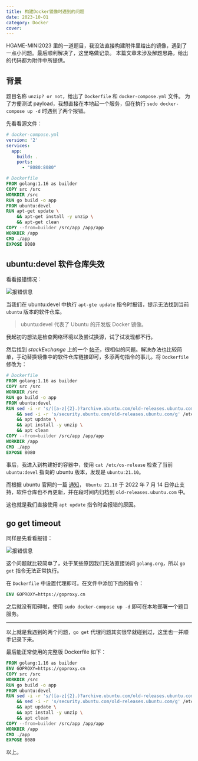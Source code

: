```yaml
---
title: 构建Docker镜像时遇到的问题
date: 2023-10-01
category: Docker
cover:
---
```


HGAME-MINI2023 里的一道题目，我没法直接构建附件里给出的镜像，遇到了一点小问题。最后顺利解决了，这里略做记录。
本篇文章未涉及解题思路，给出的代码都为附件中所提供。

## 背景
题目名称 `unzip? or not`，给出了 `Dockerfile` 和 `docker-compose.yml` 文件。
为了方便测试 payload，我想直接在本地起一个服务，但在执行 `sudo docker-compose up -d` 时遇到了两个报错。

先看看源文件：
```yml
# docker-compose.yml
version: '2'
services:
  app:
    build: .
    ports:
      - "8080:8080"
```

```Dockerfile
# Dockerfile
FROM golang:1.16 as builder
COPY src /src
WORKDIR /src
RUN go build -o app
FROM ubuntu:devel
RUN apt-get update \
    && apt-get install -y unzip \
    && apt-get clean
COPY --from=builder /src/app /app/app
WORKDIR /app
CMD ./app
EXPOSE 8080
```

## ubuntu:devel 软件仓库失效
看看报错情况：

![报错信息](https://agu-img.oss-cn-hangzhou.aliyuncs.com/blog/20231014141024.png)

当我们在 ubuntu:devel 中执行 `apt-gte update` 指令时报错，提示无法找到当前 `ubuntu` 版本的软件仓库。

> ubuntu:devel 代表了 Ubuntu 的开发版 Docker 镜像。

我起初的想法是检查网络环境以及尝试换源，试了试发现都不行。

然后找到 *stackExchange* 上的一个 [帖子](https://serverfault.com/questions/1106694/unable-to-run-apt-update-on-ubuntu-21-10)，很相似的问题。解决办法也比较简单，手动替换镜像中的软件仓库链接即可，多添两句指令的事儿。将 `Dockerfile` 修改为：
```Dockerfile
# Dockerfile
FROM golang:1.16 as builder
COPY src /src
WORKDIR /src
RUN go build -o app
FROM ubuntu:devel
RUN sed -i -r 's/([a-z]{2}.)?archive.ubuntu.com/old-releases.ubuntu.com/g' /etc/apt/sources.list \
    && sed -i -r 's/security.ubuntu.com/old-releases.ubuntu.com/g' /etc/apt/sources.list \
    && apt update \
    && apt install -y unzip \
    && apt clean
COPY --from=builder /src/app /app/app
WORKDIR /app
CMD ./app
EXPOSE 8080
```

事后，我进入到构建好的容器中，使用 `cat /etc/os-release` 检查了当前 `ubuntu:devel` 指向的 ubuntu 版本，发现是 `ubuntu:21.10`。

而根据 ubuntu 官网的一篇 [通知](https://fridge.ubuntu.com/2022/07/19/ubuntu-21-10-impish-indri-end-of-life-reached-on-july-14-2022/)，
`Ubuntu 21.10` 于 2022 年 7 月 14 日停止支持，软件仓库也不再更新，并在段时间内归档到 `old-releases.ubuntu.com` 中。

这也就是我们直接使用 `apt update` 指令时会报错的原因。

## go get timeout
同样是先看看报错：

![报错信息](https://agu-img.oss-cn-hangzhou.aliyuncs.com/blog/20231014143720.png)

这个问题就比较简单了，处于某些原因我们无法直接访问 `golang.org`，所以 `go get` 指令无法正常执行。

在 `Dockerfile` 中设置代理即可。在文件中添加下面的指令：

```Dockerfile
ENV GOPROXY=https://goproxy.cn
```

之后就没有阻碍啦，使用 `sudo docker-compose up -d` 即可在本地部署一个题目服务。

---

以上就是我遇到的两个问题，`go get` 代理问题其实很早就碰到过，这里也一并顺手记录下来。

最后能正常使用的完整版 Dockerfile 如下：

```Dockerfile
FROM golang:1.16 as builder
ENV GOPROXY=https://goproxy.cn
COPY src /src
WORKDIR /src
RUN go build -o app
FROM ubuntu:devel
RUN sed -i -r 's/([a-z]{2}.)?archive.ubuntu.com/old-releases.ubuntu.com/g' /etc/apt/sources.list \
    && sed -i -r 's/security.ubuntu.com/old-releases.ubuntu.com/g' /etc/apt/sources.list \
    && apt update \
    && apt install -y unzip \
    && apt clean
COPY --from=builder /src/app /app/app
WORKDIR /app
CMD ./app
EXPOSE 8080
```

以上。